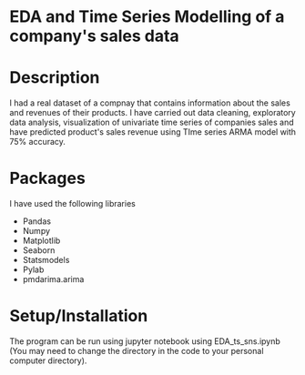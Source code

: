 # EDA and Time Series Modelling of a company's sales data

# Description

I had a real dataset of a compnay that contains information about the sales and revenues of their products. I have carried out data cleaning, exploratory data analysis, visualization of univariate time series of companies sales and have predicted product's sales revenue using TIme series ARMA model with 75% accuracy. 

# Packages 
I have used the following libraries

- Pandas
- Numpy
- Matplotlib
- Seaborn
- Statsmodels
- Pylab
- pmdarima.arima 

# Setup/Installation
The program can be run using jupyter notebook using EDA_ts_sns.ipynb (You may need to change the directory in the code to your personal computer directory).


 
